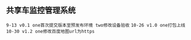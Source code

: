## 共享车监控管理系统

`9-13 v0.1 one首次提交版本至预发布环境 two修改设备验收`
`10-26 v1.0 one打包上线`
`10-30 v1.2 one修改百度地图url为https`
